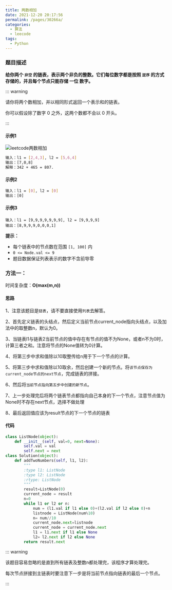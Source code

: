 ```yaml
---
title: 两数相加
date: 2021-12-20 20:17:56
permalink: /pages/30266a/
categories:
  - 算法
  - leecode
tags:
  - Python
---
```




### 题目描述

**给你两个 `非空` 的链表，表示两个非负的整数。它们每位数字都是按照 `逆序` 的方式存储的，并且每个节点只能存储 一位 数字。**

::: warning

请你将两个数相加，并以相同形式返回一个表示和的链表。

你可以假设除了数字 0 之外，这两个数都不会以 0 开头。

:::

#### 示例1

![leetcode两数相加](https://cdn.jsdelivr.net/gh/Weibw162/image-hosting@master/20211220/leetcode两数相加.3l88rgxra780.png)

```bash
输入：l1 = [2,4,3], l2 = [5,6,4]
输出：[7,0,8]
解释：342 + 465 = 807.
```

#### 示例2

```bash
输入：l1 = [0], l2 = [0]
输出：[0]
```

#### 示例3

```ba
输入：l1 = [9,9,9,9,9,9,9], l2 = [9,9,9,9]
输出：[8,9,9,9,0,0,0,1]
```

**提示：**

- 每个链表中的节点数在范围 `[1, 100]` 内
- `0 <= Node.val <= 9`
- 题目数据保证列表表示的数字不含前导零

### 方法一：

时间复杂度：**O(max(m,n))**

#### 思路

1、注意该题目是`链表`，请不要直接使用`列表`去解答。

2、首先定义链表的头结点，然后定义当前节点current_node指向头结点，以及加法中的取整数n，默认为0。

3、当链表l1与链表2当前节点的值中存在有节点的值不为None，或者n不为0时，计算三者之和。注意将节点的None值转为0计算。

4、将第三步中求和值除以10取整传给n用于下一个节点的计算。

5、将第三步中求和值除以10取余，然后创建一个新的节点。将`该节点保存为current_node节点的next节点`，完成链表的拼接。

6、然后将`当前节点指向第五步中创建的新节点`。

7、上一步处理完后将两个链表节点都指向自己本身的下一个节点，注意节点值为None时不存在next节点，选择不做处理

8、最后返回值应该为result节点的下一个节点的链表

#### 代码

```python
class ListNode(object):
    def __init__(self, val=0, next=None):
        self.val = val
        self.next = next
class Solution(object):
    def addTwoNumbers(self, l1, l2):
        """
        :type l1: ListNode
        :type l2: ListNode
        :rtype: ListNode
        """
        result=ListNode(0)
        current_node = result
        n=0
        while l1 or l2 or n:
            num = (l1.val if l1 else 0)+(l2.val if l2 else 0)+n
            listnode = ListNode(num%10)
            n= num//10
            current_node.next=listnode
            current_node = current_node.next
            l1 = l1.next if l1 else None
            l2= l2.next if l2 else None
        return result.next
```

::: warning

该题目容易忽略的是直到所有链表及整数n都处理完，该程序才算处理完。

每次节点拼接到主链表时要注意下一步是将当前节点指向链表的最后一个节点。

:::
